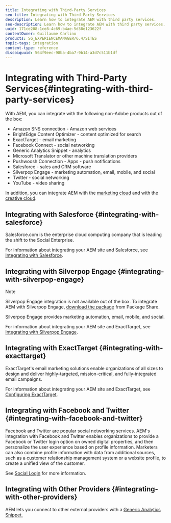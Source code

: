 ```yaml
---
title: Integrating with Third-Party Services
seo-title: Integrating with Third-Party Services
description: Learn how to integrate AEM with third party services.
seo-description: Learn how to integrate AEM with third party services.
uuid: 171ce208-1ce8-4c69-b4ae-5d38e123622f
contentOwner: Guillaume Carlino
products: SG_EXPERIENCEMANAGER/6.4/SITES
topic-tags: integration
content-type: reference
discoiquuid: 564f9eec-98ba-4ba7-9b14-a3d7c511b1df
---
```


# Integrating with Third-Party Services{#integrating-with-third-party-services}

With AEM, you can integrate with the following non-Adobe products out of the box:

* Amazon SNS connection - Amazon web services
* BrightEdge Content Optimizer - content optimized for search
* ExactTarget - email marketing
* Facebook Connect - social networking
* Generic Analytics Snippet - analytics
* Microsoft Translator or other machine translation providers
* Pushwoosh Connection - Apps - push notifications
* Salesforce - sales and CRM software 
* Silverpop Engage - marketing automation, email, mobile, and social
* Twitter - social networking
* YouTube - video sharing

In addition, you can integrate AEM with the [marketing cloud](../../../sites/administering/using/marketing-cloud.md) and with the [creative cloud](../../../sites/administering/using/creative-cloud.md).

## Integrating with Salesforce {#integrating-with-salesforce}

Salesforce.com is the enterprise cloud computing company that is leading the shift to the Social Enterprise.

For information about integrating your AEM site and Salesforce, see [Integrating with Salesforce](../../../sites/administering/using/salesforce.md).

## Integrating with Silverpop Engage {#integrating-with-silverpop-engage}

>[!NOTE]
>
>Silverpop Engage integration is not available out of the box. To integrate AEM with Silverpop Engage, [download the package](https://www.adobeaemcloud.com/content/marketplace/marketplaceProxy.html?packagePath=/content/companies/public/adobe/packages/aem620/product/cq-mcm-integrations-silverpop-content) from Package Share.

Silverpop Engage provides marketing automation, email, mobile, and social.

For information about integrating your AEM site and ExactTarget, see [Integrating with Silverpop Engage](../../../sites/administering/using/silverpop.md).

## Integrating with ExactTarget {#integrating-with-exacttarget}

ExactTarget's email marketing solutions enable organizations of all sizes to design and deliver highly-targeted, mission-critical, and fully-integrated email campaigns.

For information about integrating your AEM site and ExactTarget, see [Configuring ExactTarget](../../../sites/administering/using/exacttarget.md).

## Integrating with Facebook and Twitter {#integrating-with-facebook-and-twitter}

Facebook and Twitter are popular social networking services. AEM's integration with Facebook and Twitter enables organizations to provide a Facebook or Twitter login option on owned digital properties, and then personalize the user experience based on profile information. Marketers can also combine profile information with data from additional sources, such as a customer relationship management system or a website profile, to create a unified view of the customer.

See [Social Login](../../../communities/using/social-login.md) for more information.

## Integrating with Other Providers {#integrating-with-other-providers}

AEM lets you connect to other external providers with a [Generic Analytics Snippet.](../../../sites/administering/using/external-providers.md)
